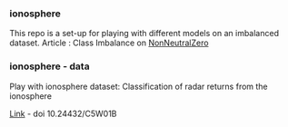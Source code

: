 ### ionosphere
This repo is a set-up for playing with different models on an imbalanced dataset.
Article : Class Imbalance on [NonNeutralZero](https://www.nonneutralzero.com/blog/analytics-data-6/class-imbalance-18)

### ionosphere - data
Play with ionosphere dataset: Classification of radar returns from the ionosphere

[Link](https://archive.ics.uci.edu/dataset/52/ionosphere) - doi 10.24432/C5W01B
